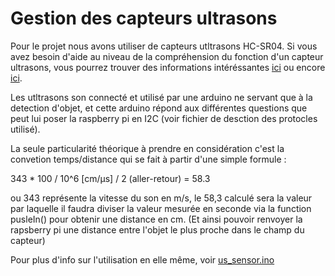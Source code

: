 # Gestion des capteurs ultrasons

Pour le projet nous avons utiliser de capteurs utltrasons HC-SR04.
Si vous avez besoin d'aide au niveau de la compréhension du fonction d'un capteur
ultrasons, vous pourrez trouver des informations intéréssantes [ici](http://www.micropik.com/PDF/HCSR04.pdf) ou encore [ici](https://www.gotronic.fr/pj2-hc-sr04-utilisation-avec-picaxe-1343.pdf).

Les utltrasons son connecté et utilisé par une arduino ne servant que à la detection
d'objet, et cette arduino répond aux différentes questions que peut lui poser
la raspberry pi en I2C (voir fichier de desction des protocles utilisé).

La seule particularité théorique à prendre en considération c'est la convetion
temps/distance qui se fait à partir d'une simple formule :

343 * 100 / 10^6 [cm/µs] / 2 (aller-retour) = 58.3

ou 343 représente la vitesse du son en m/s, le 58,3 calculé sera la valeur par
laquelle il faudra diviser la valeur mesurée en seconde via la function pusleIn()
pour obtenir une distance en cm. (Et ainsi pouvoir renvoyer la rapsberry pi une
distance entre l'objet le plus proche dans le champ du capteur)

Pour plus d'info sur l'utilisation en elle même, voir [us_sensor.ino](https://github.com/Ecam-Eurobot-2017/main/blob/master/code/arduino/us_sensors/us_sensors.ino)
